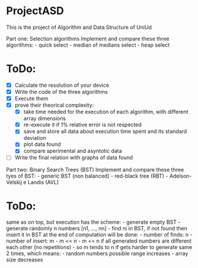 # ProjectASD
This is the project of Algorithm and Data Structure of UniUd

Part one:
Selection algorithms
Implement and compare these three algorithms:
    - quick select
    - median of medians select
    - heap select
# ToDo:
- [x] Calculate the resolution of your device
- [x] Write the code of the three algorithms 
- [x] Execute them
- [x] prove their theorical complexity:
    - [x] take time needed for the execution of each algorithm, with different array dimensions
    - [x] re-execute it if 1% relative error is not respected
    - [x] save and store all data about execution time spent and its standard deviation
    - [x] plot data found
    - [x] compare sperimental and asyntotic data
- [ ] Write the final relation with graphs of data found

Part two:
Binary Search Trees (BST)
Implement and compare these three tyes of BST:
    - generic BST (non balanced)
    - red-black tree (RBT)
    - Adelson-Velskij e Landis (AVL)
# ToDo:
same as on top, but execution has the scheme:
    - generate empty BST
    - generate randomly n numbers [n1, ..., nn]
    - find ni in BST, if not found then insert it in BST
at the end of computation will be done:
    - number of finds: n
    - number of insert: m
    - m <= n
    - m == n if all generated numbers are different each other (no repetitions)
    - so m tends to n if gets harder to generate same 2 times, which means:
        - random numbers possible range increases
        - array size decreases